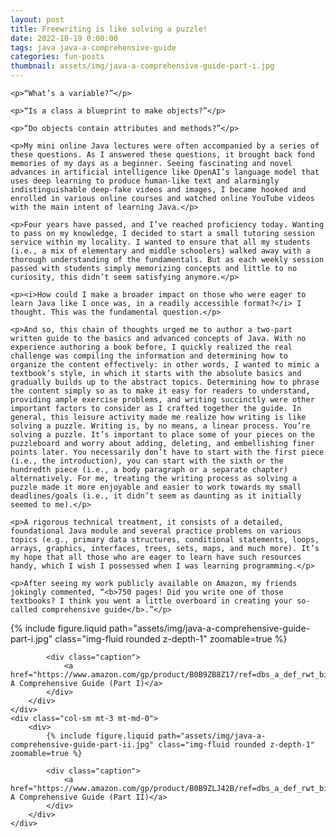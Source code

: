 ```yaml
---
layout: post
title: Freewriting is like solving a puzzle!
date: 2022-10-19 0:00:00
tags: java java-a-comprehensive-guide
categories: fun-posts
thumbnail: assets/img/java-a-comprehensive-guide-part-i.jpg
---
```


<div>

    <p>“What’s a variable?”</p>

    <p>“Is a class a blueprint to make objects?”</p>

    <p>“Do objects contain attributes and methods?”</p>

    <p>My mini online Java lectures were often accompanied by a series of these questions. As I answered these questions, it brought back fond memories of my days as a beginner. Seeing fascinating and novel advances in artificial intelligence like OpenAI’s language model that uses deep learning to produce human-like text and alarmingly indistinguishable deep-fake videos and images, I became hooked and enrolled in various online courses and watched online YouTube videos with the main intent of learning Java.</p>

    <p>Four years have passed, and I’ve reached proficiency today. Wanting to pass on my knowledge, I decided to start a small tutoring session service within my locality. I wanted to ensure that all my students (i.e., a mix of elementary and middle schoolers) walked away with a thorough understanding of the fundamentals. But as each weekly session passed with students simply memorizing concepts and little to no curiosity, this didn’t seem satisfying anymore.</p>

    <p><i>How could I make a broader impact on those who were eager to learn Java like I once was, in a readily accessible format?</i> I thought. This was the fundamental question.</p>

    <p>And so, this chain of thoughts urged me to author a two-part written guide to the basics and advanced concepts of Java. With no experience authoring a book before, I quickly realized the real challenge was compiling the information and determining how to organize the content effectively: in other words, I wanted to mimic a textbook’s style, in which it starts with the absolute basics and gradually builds up to the abstract topics. Determining how to phrase the content simply so as to make it easy for readers to understand, providing ample exercise problems, and writing succinctly were other important factors to consider as I crafted together the guide. In general, this leisure activity made me realize how writing is like solving a puzzle. Writing is, by no means, a linear process. You’re solving a puzzle. It’s important to place some of your pieces on the puzzleboard and worry about adding, deleting, and embellishing finer points later. You necessarily don’t have to start with the first piece (i.e., the introduction), you can start with the sixth or the hundredth piece (i.e., a body paragraph or a separate chapter) alternatively. For me, treating the writing process as solving a puzzle made it more enjoyable and easier to work towards my small deadlines/goals (i.e., it didn’t seem as daunting as it initially seemed to me).</p>

    <p>A rigorous technical treatment, it consists of a detailed, foundational Java module and several practice problems on various topics (e.g., primary data structures, conditional statements, loops, arrays, graphics, interfaces, trees, sets, maps, and much more). It’s my hope that all those who are eager to learn have such resources handy, which I wish I possessed when I was learning programming.</p>

    <p>After seeing my work publicly available on Amazon, my friends jokingly commented, “<b>750 pages! Did you write one of those textbooks? I think you went a little overboard in creating your so-called comprehensive guide</b>.”</p>

</div>

<div class="row mt-3">
    <div class="col-sm mt-3 mt-md-0">
        <div>
            {% include figure.liquid path="assets/img/java-a-comprehensive-guide-part-i.jpg" class="img-fluid rounded z-depth-1" zoomable=true %}
            
            <div class="caption">
                <a href="https://www.amazon.com/gp/product/B0B9ZB8Z17/ref=dbs_a_def_rwt_bibl_vppi_i1">Java: A Comprehensive Guide (Part I)</a>
            </div>
        </div>
    </div>
    <div class="col-sm mt-3 mt-md-0">
        <div>
            {% include figure.liquid path="assets/img/java-a-comprehensive-guide-part-ii.jpg" class="img-fluid rounded z-depth-1" zoomable=true %}
            
            <div class="caption">
                <a href="https://www.amazon.com/gp/product/B0B9ZLJ42B/ref=dbs_a_def_rwt_bibl_vppi_i0">Java: A Comprehensive Guide (Part II)</a>
            </div>
        </div>
    </div>
</div>
